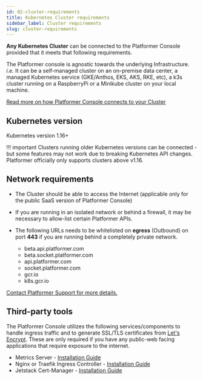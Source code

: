 ```yaml
---
id: 02-cluster-requirements
title: Kubernetes Cluster requirements
sidebar_label: Cluster requirements
slug: cluster-requirements
---
```


**Any Kubernetes Cluster** can be connected to the Platformer Console provided that it meets that following requirements.

The Platformer console is agnostic towards the underlying Infrastructure. _i.e._ It can be a self-managed cluster on an on-premise data center, a managed Kubernetes service (GKE/Anthos, EKS, AKS, RKE, etc), a k3s cluster running on a RaspberryPi or a Minikube cluster on your local machine.

[Read more on how Platformer Console connects to your Cluster](/user-guides/clusters/01-cluster-introduction/#understanding-how-the-platformer-console-connects-to-kubernetes-clusters)

## Kubernetes version

Kubernetes version 1.16+

!!! important
    Clusters running older Kubernetes versions can be connected - but some features may not work due to breaking Kubernetes API changes. Platformer officially only supports clusters above v1.16.


## Network requirements

- The Cluster should be able to access the Internet (applicable only for the public SaaS version of Platformer Console)

- If you are running in an isolated network or behind a firewall, it may be necessary to allow-list certain Platformer APIs. 

- The following URLs needs to be whitelisted on **egress** (Outbound) on port **443** if you are running behind a completely private network.

    - beta.api.platformer.com
    - beta.socket.platformer.com
    - api.platformer.com
    - socket.platformer.com
    - gcr.io
    - k8s.gcr.io

[Contact Platformer Support for more details.](https://platformer.atlassian.net/servicedesk/customer/portal/1)

## Third-party tools

The Platformer Console utilizes the following services/components to handle ingress traffic and to generate SSL/TLS certificates from [Let's Encrypt](https://letsencrypt.org/).
These are only required if you have any public-web facing applications that require exposure to the internet.

- Metrics Server - [Installation Guide](/user-guides/clusters/third-party-tools/metrics-server/)
- Nginx or Traefik Ingress Controller - [Installation Guide](/user-guides/clusters/third-party-tools/ingress-controller)
- Jetstack Cert-Manager - [Installation Guide](/user-guides/clusters/third-party-tools/cert-manager)